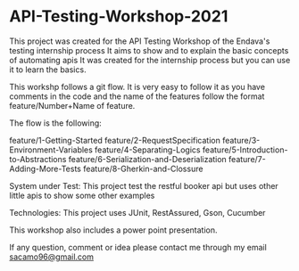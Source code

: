 # API-Testing-Workshop-2021

This project was created for the API Testing Workshop of the Endava's testing internship process
It aims to show and to explain the basic concepts of automating apis 
It was created for the internship process but you can use it to learn the basics.

This workshp follows a git flow. It is very easy to follow it as you have comments in the code and the name of the features follow the format feature/Number+Name of feature.

The flow is the following:

feature/1-Getting-Started
feature/2-RequestSpecification
feature/3-Environment-Variables
feature/4-Separating-Logics
feature/5-Introduction-to-Abstractions
feature/6-Serialization-and-Deserialization
feature/7-Adding-More-Tests
feature/8-Gherkin-and-Clossure

System under Test:
This project test the restful booker api but uses other little apis to show some other examples

Technologies:
This project uses JUnit, RestAssured, Gson, Cucumber

This workshop also includes a power point presentation.

If any question, comment or idea please contact me through my email sacamo96@gmail.com
